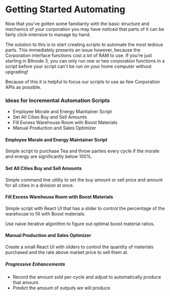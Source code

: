 # Getting Started Automating

Now that you've gotten some familiarity with the basic structure and
mechanics of your corporation you may have noticed that parts of it
can be fairly click-intensive to manage by hand.

The solution to this is to start creating scripts to automate the most
tedious parts. This immediately presents an issue however, because the
Corporation interface functions cost a _lot_ of RAM to use. If you're
just starting in Bitnode 3, you can only run one or two corporation
functions in a script before your script can't be run on your home
computer without upgrading!

Because of this it is helpful to focus our scripts to use as few
Corporation APIs as possible.

### Ideas for Incremental Automation Scripts

- Employee Morale and Energy Maintainer Script
- Set All Cities Buy and Sell Amounts
- Fill Excess Warehouse Room with Boost Materials
- Manual Production and Sales Optimizer

#### Employee Morale and Energy Maintainer Script

Simple script to purchase Tea and throw parties every cycle if the
morale and energy are significantly below 100%.

#### Set All Cities Buy and Sell Amounts

Simple command line utility to set the buy amount or sell price and
amount for all cities in a division at once.

#### Fill Excess Warehouse Room with Boost Materials

Simple script with React UI that has a slider to control the
percentage of the warehouse to fill with Boost materials.

Use naive iterative algorithm to figure out optimal boost material
ratios.

#### Manual Production and Sales Optimizer

Create a small React UI with sliders to control the quantity of
materials purchased and the rate above market price to sell them at.

##### Progressive Enhancements

- Record the amount sold per-cycle and adjust to automatically produce
  that amount.
- Predict the amount of outputs we will produce
